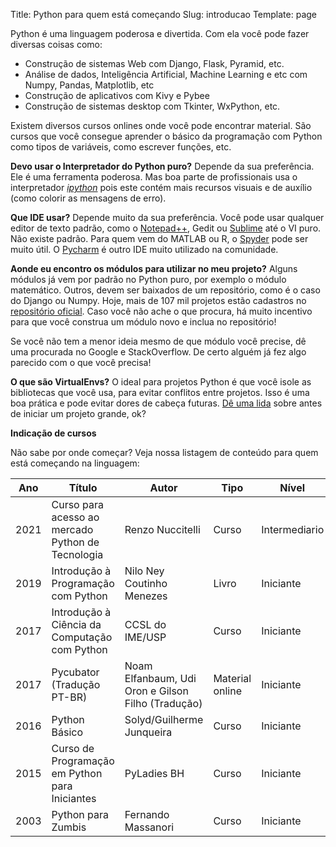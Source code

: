 Title: Python para quem está começando
Slug: introducao
Template: page

Python é uma linguagem poderosa e divertida. Com ela você pode fazer diversas coisas como:

* Construção de sistemas Web com Django, Flask, Pyramid, etc.
* Análise de dados, Inteligência Artificial, Machine Learning e etc com Numpy, Pandas, Matplotlib, etc
* Construção de aplicativos com Kivy e Pybee
* Construção de sistemas desktop com Tkinter, WxPython, etc.

Existem diversos cursos onlines onde você pode encontrar material. São cursos que você consegue aprender o básico da programação com Python como 
tipos de variáveis, como escrever funções, etc.

**Devo usar o Interpretador do Python puro?**
Depende da sua preferência. Ele é uma ferramenta poderosa. Mas boa parte de profissionais usa o interpretador
[*ipython*](http://ipython.org/) pois este contém mais recursos visuais e de auxílio (como colorir as mensagens de erro).

**Que IDE usar?**
Depende muito da sua preferência. Você pode usar qualquer editor de texto padrão, como o [Notepad++](https://notepad-plus-plus.org/), Gedit ou [Sublime](http://sublimetext.com/) até o VI puro. Não existe padrão.
Para quem vem do MATLAB ou R, o [Spyder](https://github.com/spyder-ide/spyder) pode ser muito útil. O [Pycharm](https://www.jetbrains.com/pycharm/) é outro IDE muito utilizado na comunidade.

**Aonde eu encontro os módulos para utilizar no meu projeto?**
Alguns módulos já vem por padrão no Python puro, por exemplo o módulo matemático. Outros, devem ser baixados de um repositório, como é o caso do Django ou Numpy.
Hoje, mais de 107 mil projetos estão cadastros no [repositório oficial](https://pypi.org/). Caso você não ache o que procura, há muito incentivo para que você construa um módulo novo e inclua no repositório!

Se você não tem a menor ideia mesmo de que módulo você precise, dê uma procurada no Google e StackOverflow. De certo alguém já fez algo parecido com o que você precisa!

**O que são VirtualEnvs?**
O ideal para projetos Python é que você isole as bibliotecas que você usa, para evitar conflitos entre projetos. 
Isso é uma boa prática e pode evitar dores de cabeça futuras. [Dê uma lida](https://virtualenv.pypa.io/en/stable/) sobre antes de iniciar um projeto grande, ok?

**Indicação de cursos**

Não sabe por onde começar? Veja nossa listagem de conteúdo para quem está começando na linguagem:

 Ano | Título | Autor | Tipo | Nível | Grátis? | Link 
-----|--------|-------|------|-------|---------|------
 2021 | Curso para acesso ao mercado Python de Tecnologia  | Renzo Nuccitelli | Curso | Intermediario | Não | [link](https://www.python.pro.br/)
 2019 | Introdução à Programação com Python | Nilo Ney Coutinho Menezes | Livro | Iniciante | Não | [link](http://python.nilo.pro.br/)
 2017 | Introdução à Ciência da Computação com Python  | CCSL do IME/USP | Curso | Iniciante | Sim	 | [link](https://www.youtube.com/playlist?list=PLcoJJSvnDgcKpOi_UeneTNTIVOigRQwcn)
 2017 | Pycubator (Tradução PT-BR) | Noam Elfanbaum, Udi Oron e Gilson Filho (Tradução) | Material online | Iniciante | Sim | [link](http://df.python.org.br/pycubator/)
 2016 | Python Básico  | Solyd/Guilherme Junqueira | Curso | Iniciante | Sim	 | [link](https://solyd.com.br/treinamentos/python-basico)
 2015 | Curso de Programação em Python para Iniciantes | PyLadies BH | Curso | Iniciante | Sim | [link](https://www.youtube.com/watch?v=O2xKiMl-d7Y&list=PL70CUfm2J_8SXFHovpVUbq8lB2JSuUXgk) 
 2003 | Python para Zumbis | Fernando Massanori | Curso | Iniciante | Sim | [link](http://pycursos.com/python-para-zumbis/)



